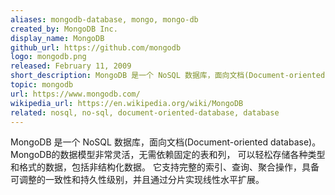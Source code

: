 ```yaml
---
aliases: mongodb-database, mongo, mongo-db
created_by: MongoDB Inc.
display_name: MongoDB
github_url: https://github.com/mongodb
logo: mongodb.png
released: February 11, 2009
short_description: MongoDB 是一个 NoSQL 数据库，面向文档(Document-oriented database)。
topic: mongodb
url: https://www.mongodb.com/
wikipedia_url: https://en.wikipedia.org/wiki/MongoDB
related: nosql, no-sql, document-oriented-database, database
---
```

MongoDB 是一个 NoSQL 数据库，面向文档(Document-oriented database)。MongoDB的数据模型非常灵活，无需依赖固定的表和列，
可以轻松存储各种类型和格式的数据，包括非结构化数据。
它支持完整的索引、查询、聚合操作，具备可调整的一致性和持久性级别，并且通过分片实现线性水平扩展。